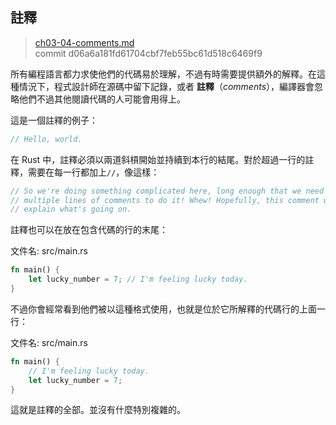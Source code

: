 ## 註釋

> [ch03-04-comments.md](https://github.com/rust-lang/book/blob/master/second-edition/src/ch03-04-comments.md)
> <br>
> commit d06a6a181fd61704cbf7feb55bc61d518c6469f9

所有編程語言都力求使他們的代碼易於理解，不過有時需要提供額外的解釋。在這種情況下，程式設計師在源碼中留下記錄，或者 **註釋**（*comments*），編譯器會忽略他們不過其他閱讀代碼的人可能會用得上。

這是一個註釋的例子：

```rust
// Hello, world.
```

在 Rust 中，註釋必須以兩道斜槓開始並持續到本行的結尾。對於超過一行的註釋，需要在每一行都加上`//`，像這樣：

```rust
// So we're doing something complicated here, long enough that we need
// multiple lines of comments to do it! Whew! Hopefully, this comment will
// explain what's going on.
```

註釋也可以在放在包含代碼的行的末尾：

<span class="filename">文件名: src/main.rs</span>

```rust
fn main() {
    let lucky_number = 7; // I'm feeling lucky today.
}
```

不過你會經常看到他們被以這種格式使用，也就是位於它所解釋的代碼行的上面一行：

<span class="filename">文件名: src/main.rs</span>

```rust
fn main() {
    // I'm feeling lucky today.
    let lucky_number = 7;
}
```

這就是註釋的全部。並沒有什麼特別複雜的。
